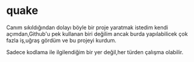 # quake
Canım sıkıldığından dolayı böyle bir proje yaratmak istedim kendi açımdan,Github'u pek kullanan biri değilim ancak burda yapılabilicek
çok fazla iş,uğraş gördüm ve bu projeyi kurdum.

Sadece kodlama ile ilgilendiğim bir yer değil,her türden çalışma olabilir.

